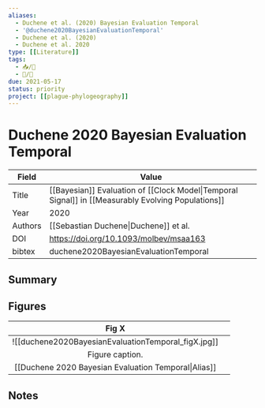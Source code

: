 ```yaml
---
aliases:
  - Duchene et al. (2020) Bayesian Evaluation Temporal
  - '@duchene2020BayesianEvaluationTemporal'
  - Duchene et al. (2020)
  - Duchene et al. 2020
type: [[Literature]]
tags: 
  - 📥/📰
  - 📝/🌱  
due: 2021-05-17
status: priority
project: [[plague-phylogeography]]
---
```


# Duchene 2020 Bayesian Evaluation Temporal

| Field   | Value                                                                                              |
| ------- | -------------------------------------------------------------------------------------------------- |
| Title   | [[Bayesian]] Evaluation of [[Clock Model\|Temporal Signal]] in [[Measurably Evolving Populations]] | 
| Year    | 2020                                                                                               |
| Authors | [[Sebastian Duchene\|Duchene]]  et al.                                                             |
| DOI     | <https://doi.org/10.1093/molbev/msaa163>                                                                                 |
| bibtex  | duchene2020BayesianEvaluationTemporal                                                              |


## Summary

## Figures

|          Fig X           |     |
|:------------------------:| --- |
| ![[duchene2020BayesianEvaluationTemporal\_figX.jpg]] |     |
|     Figure caption.      |     |
|   [[Duchene 2020 Bayesian Evaluation Temporal\|Alias]]   |     |

## Notes